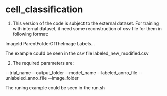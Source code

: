 # cell_classification

1. This version of the code is subject to the external dataset. For training with internal dataset, it need some reconstruction of csv file for them in following format:

ImageId ParentFolderOfTheImage Labels...

The example could be seen in the csv file labeled_new_modified.csv

2. The required parameters are:

--trial_name 
--output_folder 
--model_name 
--labeled_anno_file 
--unlabeled_anno_file 
--image_folder

 The runing example could be seen in the run.sh
 
